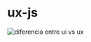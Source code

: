 # ux-js

<picture>
 <source media="(prefers-color-scheme: dark)" srcset="diferencia.jpg">
 <img alt="diferencia entre ui vs ux" src="./img/diferencia.jpg">
</picture>
